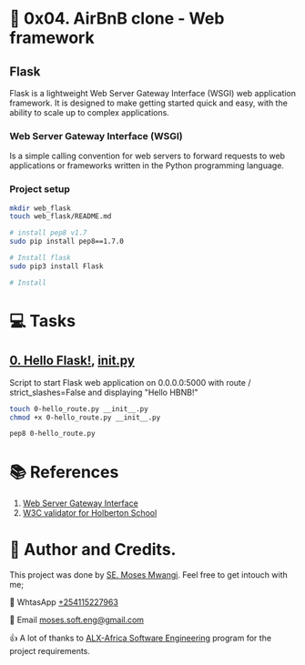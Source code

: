 # :book: 0x04. AirBnB clone - Web framework
## Flask
Flask is a lightweight Web Server Gateway Interface (WSGI) web application framework. It is designed to make getting started quick and easy, with the ability to scale up to complex applications.

### Web Server Gateway Interface (WSGI)
Is a simple calling convention for web servers to forward requests to web applications or frameworks written in the Python programming language. 

### Project setup
```bash
mkdir web_flask
touch web_flask/README.md

# install pep8 v1.7
sudo pip install pep8==1.7.0

# Install flask
sudo pip3 install Flask

# Install 
```

# :computer: Tasks
## [0. Hello Flask!](0-hello_route.py), [__init__.py]( )
Script to start Flask web application on 0.0.0.0:5000 with route / strict_slashes=False and displaying "Hello HBNB!" 

```bash
touch 0-hello_route.py __init__.py
chmod +x 0-hello_route.py __init__.py

pep8 0-hello_route.py 
```

# :books: References
1. [Web Server Gateway Interface](https://en.wikipedia.org/wiki/Web_Server_Gateway_Interface)
2. [W3C validator for Holberton School](https://github.com/holbertonschool/W3C-Validator)

# :man: Author and Credits.
This project was done by [SE. Moses Mwangi](https://github.com/MosesSoftEng). Feel free to get intouch with me;

:iphone: WhtasApp [+254115227963](https://wa.me/254115227963)

:email: Email [moses.soft.eng@gmail.com](mailto:moses.soft.eng@gmail.com)

:thumbsup: A lot of thanks to [ALX-Africa Software Engineering](https://www.alxafrica.com/) program for the project requirements.